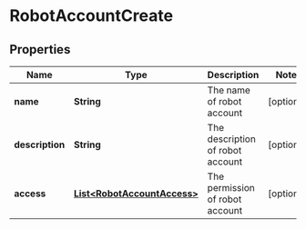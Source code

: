 
# RobotAccountCreate

## Properties
Name | Type | Description | Notes
------------ | ------------- | ------------- | -------------
**name** | **String** | The name of robot account |  [optional]
**description** | **String** | The description of robot account |  [optional]
**access** | [**List&lt;RobotAccountAccess&gt;**](RobotAccountAccess.md) | The permission of robot account |  [optional]



